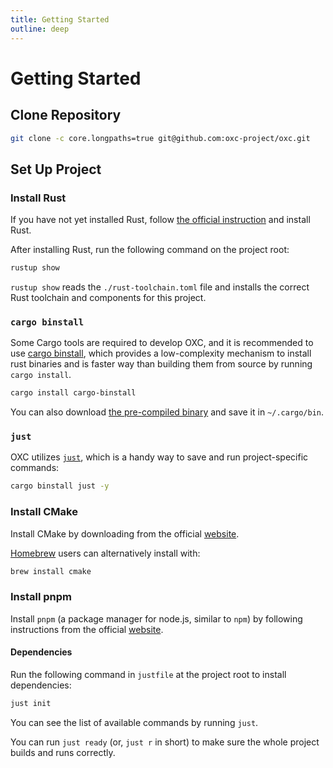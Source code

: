 ```yaml
---
title: Getting Started
outline: deep
---
```


# Getting Started

## Clone Repository

```bash
git clone -c core.longpaths=true git@github.com:oxc-project/oxc.git
```

## Set Up Project

### Install Rust

If you have not yet installed Rust, follow [the official instruction](https://www.rust-lang.org/tools/install) and install Rust.

After installing Rust, run the following command on the project root:

```bash
rustup show
```

`rustup show` reads the `./rust-toolchain.toml` file and installs the correct Rust toolchain and components for this project.

### `cargo binstall`

Some Cargo tools are required to develop OXC, and it is recommended to use [cargo binstall](https://github.com/cargo-bins/cargo-binstall), which provides a low-complexity mechanism to install rust binaries and is faster way than building them from source by running `cargo install`.

```bash
cargo install cargo-binstall
```

You can also download [the pre-compiled binary](https://github.com/cargo-bins/cargo-binstall#installation) and save it in `~/.cargo/bin`.

### `just`

OXC utilizes [`just`](https://github.com/casey/just), which is a handy way to save and run project-specific commands:

```bash
cargo binstall just -y
```

### Install CMake

Install CMake by downloading from the official [website](https://cmake.org/download/).

[Homebrew](https://brew.sh/) users can alternatively install with:

```bash
brew install cmake
```

### Install pnpm

Install `pnpm` (a package manager for node.js, similar to `npm`) by following instructions from the official [website](https://pnpm.io/installation).

#### Dependencies

Run the following command in `justfile` at the project root to install dependencies:

```bash
just init
```

You can see the list of available commands by running `just`.

You can run `just ready` (or, `just r` in short) to make sure the whole project builds and runs correctly.
